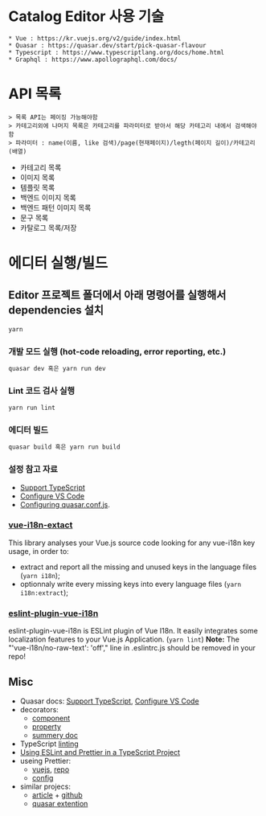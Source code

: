 # Catalog Editor 사용 기술
    * Vue : https://kr.vuejs.org/v2/guide/index.html
    * Quasar : https://quasar.dev/start/pick-quasar-flavour
    * Typescript : https://www.typescriptlang.org/docs/home.html
    * Graphql : https://www.apollographql.com/docs/

# API 목록
    > 목록 API는 페이징 가능해야함
    > 카테고리외에 나머지 목록은 카테고리를 파라미터로 받아서 해당 카테고리 내에서 검색해야함
    > 파라미터 : name(이름, like 검색)/page(현재페이지)/legth(페이지 길이)/카테고리(배열)
 * 카테고리 목록
 * 이미지 목록
 * 템플릿 목록
 * 백엔드 이미지 목록
 * 백엔드 패턴 이미지 목록
 * 문구 목록
 * 카탈로그 목록/저장

# 에디터 실행/빌드
## Editor 프로젝트 폴더에서 아래 명령어를 실행해서 dependencies 설치
```bash
yarn
```

### 개발 모드 실행 (hot-code reloading, error reporting, etc.)
```bash
quasar dev 혹은 yarn run dev
```

### Lint 코드 검사 실행
```bash
yarn run lint
```

### 에디터 빌드
```bash
quasar build 혹은 yarn run build
```

### 설정 참고 자료
 * [Support TypeScript](https://quasar.dev/quasar-cli/cli-documentation/supporting-ts)
 * [Configure VS Code](https://quasar.dev/start/vs-code-configuration)
 * [Configuring quasar.conf.js](https://quasar.dev/quasar-cli/quasar-conf-js).

### [vue-i18n-extact](https://pixari.github.io/vue-i18n-extract/how-to-use.html#getting-started)
This library analyses your Vue.js source code looking for any vue-i18n key usage, in order to:
- extract and report all the missing and unused keys in the language files (`yarn i18n`);
- optionnaly write every missing keys into every language files (`yarn i18n:extract`);

### [eslint-plugin-vue-i18n](https://eslint-plugin-vue-i18n.intlify.dev/started.html)
eslint-plugin-vue-i18n is ESLint plugin of Vue I18n. It easily integrates some localization features to your Vue.js Application. (`yarn lint`)
**Note:** The "'vue-i18n/no-raw-text': 'off'," line in .eslintrc.js should be removed in your repo!


## Misc
- Quasar docs: [Support TypeScript](https://quasar.dev/quasar-cli/cli-documentation/supporting-ts#Installation-of-TypeScript-Support), [Configure VS Code](https://quasar.dev/start/vs-code-configuration#Recommended-additional-VS-Code-extensions-and-settings-updates)
- decorators:
  - [component](https://class-component.vuejs.org/)
  - [property](https://github.com/kaorun343/vue-property-decorator)
  - [summery doc](https://blog.logrocket.com/how-to-write-a-vue-js-app-completely-in-typescript/)
- TypeScript [linting](https://github.com/typescript-eslint/typescript-eslint/blob/master/docs/getting-started/linting/README.md)
- [Using ESLint and Prettier in a TypeScript Project](https://www.robertcooper.me/using-eslint-and-prettier-in-a-typescript-project)
- useing Prettier:
  - [vuejs](https://github.com/vuejs/eslint-config-typescript), [repo](https://github.com/vuejs/eslint-config-prettier)
  - [config](https://prettier.io/docs/en/configuration.html)
- similar projecs:
  - [article](https://dev.to/xkonti/creating-quasar-framework-project-with-typescript-support-51ge) + [github](https://github.com/Xkonti/quasar-clean-typescript)
  - [quasar extention](https://github.com/quasarframework/app-extension-typescript)
